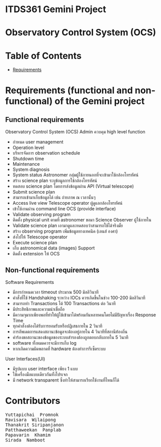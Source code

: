 # ITDS361 Gemini Project

# Observatory Control System (OCS)
# Table of Contents
- [Requirements](#requirements-functional-and-non-functional-of-the-gemini-project)
# Requirements (functional and non-functional) of the Gemini project
## Functional requirements
Observatory Control System (OCS)
Admin 
ควบคุม high level function
-	กำหนด user management
-	Operation level
-	บริหารจัดการ observation schedule 
-	Shutdown time
-	Maintenance 
-	System diagnosis 
-	System status
Astronomer กลุ่มผู้ใช้ภายนอกที่จะเข้ามาใช้กล้องโทรทัศน์
-	สร้าง science plan ระบุข้อมูลการใช้กล้องโทรทัศน์ 
-	ทดสอบ science plan โดยการส่งข้อมูลผ่าน API (Virtual telescope)
-	Submit science plan
-	สามารถเข้ามาเก็บข้อมูลได้ เช่น ถ่ายภาพ ณ เวลานั้นๆ
-	Access live view
Telescope operator ผู้ดูแลกล้องโทรทัศน์
-	เข้าใช้งานผ่าน command line OCS (provide interface)
-	Validate observing program
-	ติดตั้ง physical unit ตามที่ astronomer ขอมา
Science Observer ผู้ใช้ภายใน
-	Validate science plan เอามาดูและทดสอบว่าสามารถใช้ได้จริงมั้ย
-	สร้าง observing program เพิ่มข้อมูลทางเทคนิค (เลนส์ องศา)
-	ส่งไปให้ Telescope operator
-	Execute science plan
-	เก็บ astronomical data (images)
Support 
-	ติดตั้ง extension ให้ OCS

## Non-functional requirements

 
Software Requirements
-	มีการกำหนดเวลา timeout ประมาณ 500 มิลลิวินาที
-	คำสั่งที่ใช้ Handshaking ระหว่าง IOCs ควรเกิดขึ้นในช่วง 100-200 มิลลิวินาที
-	สามารถทำ Transactions ได้ 100 Transactions ต่อ วินาที
-	มีประสิทธิภาพและความน่าเชื่อถือ
-	มีความจุมากเพียงพอที่ทำให้ผู้ใช้เข้ามาได้พร้อมกันหลายคนโดยไม่มีปัญหาเรื่อง Response Time
-	ทุกคำสั่งงต้องได้รับการยอมรับหรือปฎิเสธภายใน 2 วินาที
-	การอัพเดตการแสดงสถานะข้อมูลจะต้องอยู่ภายใน 4 วินาทีที่สถานีท้องถิ่น
-	คำร้องขอสถานะของข้อมูลของระบบสำรองต้องถูกตอบกลับภายใน 5 วินาที 
-	software ทั้งหมดควรจะมีการเก็บ log
-	หากเกิดความผิดพลาดที่ hardware ต้องทำการรีเซ็ตระบบ

User Interfaces(UI)
- มีรูปแบบ user interface เพียง 1 แบบ
- ใช้เครื่องมือแบบเดียวกันทั้งโปรเจก
- มี network transparent ซึ่งทำให้สามารถเรียกใช้งานที่ไหนก็ได้

# Contributors
<pre>
Yuttapichai  Promnok
Ravisara  Wilaipong
Thanakrit Siripanjanon
Patthaweekan  Panplab
Papavarin  Khamim
Sirada  Namboot 
</pre>
